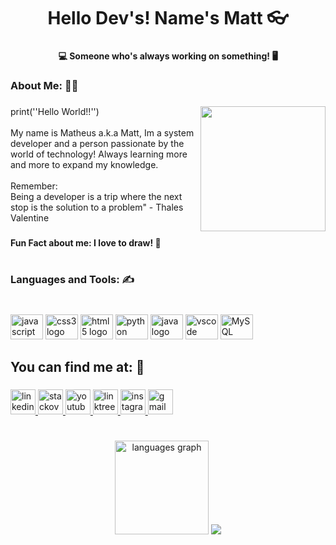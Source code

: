 <h1 align="center">Hello Dev's! Name's Matt 👓</h1>

###

<h4 align="center">💻 Someone who's always working on something! 🖥</h4>

###

<h3 align="left">About Me: 🙍‍♂️</h3>

###

<img align="right" height="200" src="https://i.pinimg.com/originals/48/2f/f3/482ff37c43387b76de1161edb4d04977.gif"  />

###

<p align="left">print(''Hello World!!'') <br><br>My name is Matheus a.k.a Matt, Im a system developer and a person passionate by the world of technology! Always learning more and more to expand my knowledge.<br><br>Remember:<br>Being a developer is a trip where the next stop is the solution to a problem" - Thales Valentine</p>

###

<h4 align="left">Fun Fact about me: I love to draw! 🎨</h4>

###

<h1 align="left"></h1>

###

<h3 align="left">Languages and Tools: ✍</h3>

###

<br clear="both">

<div align="left">
  <img src="https://cdn.jsdelivr.net/gh/devicons/devicon/icons/javascript/javascript-original.svg" height="40" width="52" alt="javascript logo"  />
  <img src="https://cdn.jsdelivr.net/gh/devicons/devicon/icons/css3/css3-original.svg" height="40" width="52" alt="css3 logo"  />
  <img src="https://cdn.jsdelivr.net/gh/devicons/devicon/icons/html5/html5-original.svg" height="40" width="52" alt="html5 logo"  />
  <img src="https://cdn.jsdelivr.net/gh/devicons/devicon/icons/python/python-original.svg" height="40" width="52" alt="python logo"  />
  <img src="https://cdn.jsdelivr.net/gh/devicons/devicon/icons/java/java-original.svg" height="40" width="52" alt="java logo"  />
  <img src="https://cdn.jsdelivr.net/gh/devicons/devicon/icons/vscode/vscode-original.svg" height="40" width="52" alt="vscode logo"  />
  <img src="https://www.freepnglogos.com/uploads/logo-mysql-png/logo-mysql-mysql-logo-png-images-are-download-crazypng-21.png" height="40" width="52" alt="MySQL"  />
</div>

###

<h2 align="left">You can find me at: 📱</h2>

###

<div align="left">
  <a href="https://www.linkedin.com/in/matheus-willians-549778223/" target="_blank">
    <img src="https://img.shields.io/static/v1?message=LinkedIn&logo=linkedin&label=My&color=0077B5&logoColor=white&labelColor=000&style=for-the-badge" height="40" alt="linkedin logo"  />
  </a>
  <a href="https://stackoverflow.com/users/19481834/matheus-willians" target="_blank">
    <img src="https://img.shields.io/static/v1?message=Stackoverflow&logo=stackoverflow&label=&color=FE7A16&logoColor=&labelColor=000000&style=for-the-badge" height="40" alt="stackoverflow logo"  />
  </a>
  <a href="https://www.youtube.com/channel/UCKLzBeN9Djhx0hWJGAq3acQ" target="_blank">
    <img src="https://img.shields.io/static/v1?message=CHANNEL&logo=youtube&label=MY&color=FF0000&logoColor=white&labelColor=000000&style=for-the-badge" height="40" alt="youtube logo"  />
  </a>
  <a href="https://linktr.ee/manomatt" target="_blank">
    <img src="https://img.shields.io/static/v1?message=Linktree&logo=linktree&label=my&color=00796B&logoColor=&labelColor=000000&style=for-the-badge" height="40" alt="linktree logo"  />
  </a>
  <a href="https://www.instagram.com/mano_matt/" target="_blank">
    <img src="https://img.shields.io/static/v1?message=Instagram&logo=instagram&label=Social&color=E4405F&logoColor=white&labelColor=000000&style=for-the-badge" height="40" alt="instagram logo"  />
  </a>
  </a>
  <img src="https://img.shields.io/static/v1?message=contatomatheuswilliansbr@gmail.com&logo=gmail&label=How to reach me:&color=FF0004&logoColor=black&labelColor=FFFFFF&style=for-the-badge" height="40" alt="gmail logo"  />
</div>

###

<h1 align="left"></h1>

###

<div align="center">
  <img src="https://github-readme-stats.vercel.app/api/top-langs?locale=en&hide_title=false&layout=compact&card_width=320&langs_count=5&theme=outrun&hide_border=false&username=MattWillians" height="150" alt="languages graph"  />
  <img src="https://github-readme-stats.vercel.app/api?hide_title=false&hide_rank=false&show_icons=true&include_all_commits=true&count_private=true&disable_animations=false&theme=outrun&locale=en&hide_border=false&custom_title=My%20GITHUB%20Stats!&username=MattWillians" />
</div>

###

<h1 align="left"></h1>
